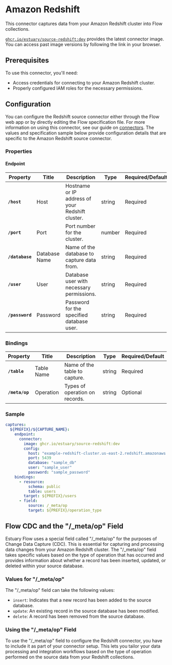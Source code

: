 # Amazon Redshift

This connector captures data from your Amazon Redshift cluster into Flow collections.

[`ghcr.io/estuary/source-redshift:dev`](https://ghcr.io/estuary/source-redshift:dev) provides the latest connector image. You can access past image versions by following the link in your browser.

## Prerequisites

To use this connector, you'll need:

- Access credentials for connecting to your Amazon Redshift cluster.
- Properly configured IAM roles for the necessary permissions.

## Configuration

You can configure the Redshift source connector either through the Flow web app or by directly editing the Flow specification file. For more information on using this connector, see our guide on [connectors](https://docs.estuary.dev/concepts/connectors/#using-connectors). The values and specification sample below provide configuration details that are specific to the Amazon Redshift source connector.

### Properties

#### Endpoint

| Property        | Title         | Description                                                  | Type    | Required/Default       |
|-----------------|---------------|--------------------------------------------------------------|---------|------------------------|
| **`/host`**     | Host          | Hostname or IP address of your Redshift cluster.             | string  | Required               |
| **`/port`**     | Port          | Port number for the cluster.                                 | number  | Required               |
| **`/database`** | Database Name | Name of the database to capture data from.                   | string  | Required               |
| **`/user`**     | User          | Database user with necessary permissions.                    | string  | Required               |
| **`/password`** | Password      | Password for the specified database user.                    | string  | Required               |

### Bindings

| Property          | Title      | Description                    | Type    | Required/Default       |
| ----------------- | ---------- | ------------------------------ | ------- | ---------------------- |
| **`/table`**      | Table Name | Name of the table to capture.   | string  | Required               |
| **`/meta/op`**    | Operation  | Types of operation on records. | string | Optional              |

### Sample

```yaml
captures:
  ${PREFIX}/${CAPTURE_NAME}:
    endpoint:
      connector:
        image: ghcr.io/estuary/source-redshift:dev
        config:
          host: "example-redshift-cluster.us-east-2.redshift.amazonaws.com"
          port: 5439
          database: "sample_db"
          user: "sample_user"
          password: "sample_password"
    bindings:
      - resource:
          schema: public
          table: users
        target: ${PREFIX}/users
      - field:
          source: /_meta/op
          target: ${PREFIX}/operation_type
```

## Flow CDC and the "/_meta/op" Field

Estuary Flow uses a special field called "/_meta/op" for the purposes of Change Data Capture (CDC). This is essential for capturing and processing data changes from your Amazon Redshift cluster. The "/_meta/op" field takes specific values based on the type of operation that has occurred and provides information about whether a record has been inserted, updated, or deleted within your source database.

### Values for "/_meta/op"

The "/_meta/op" field can take the following values:

- `insert`: Indicates that a new record has been added to the source database.
- `update`: An existing record in the source database has been modified.
- `delete`: A record has been removed from the source database.

### Using the "/_meta/op" Field

To use the "/_meta/op" field to configure the Redshift connector, you have to include it as part of your connector setup. This lets you tailor your data processing and integration workflows based on the type of operation performed on the source data from your Redshift collections.
